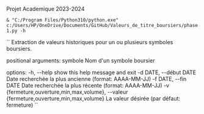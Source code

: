 

Projet Academique 2023-2024



``& "C:/Program Files/Python310/python.exe" c:/Users/HP/OneDrive/Documents/GitHub/Valeurs_de_titre_boursiers/phase1.py -h ``

``
Extraction de valeurs historiques pour un ou plusieurs symboles boursiers.

positional arguments:
  symbole               Nom d'un symbole boursier

options:
  -h, --help            show this help message and exit
  -d DATE, --début DATE
                        Date recherchée la plus ancienne (format: AAAA-MM-JJ)
  -f DATE, --fin DATE   Date recherchée la plus récente (format: AAAA-MM-JJ)
  -v {fermeture,ouverture,min,max,volume}, --valeur {fermeture,ouverture,min,max,volume}
                        La valeur désirée (par défaut: fermeture)
``